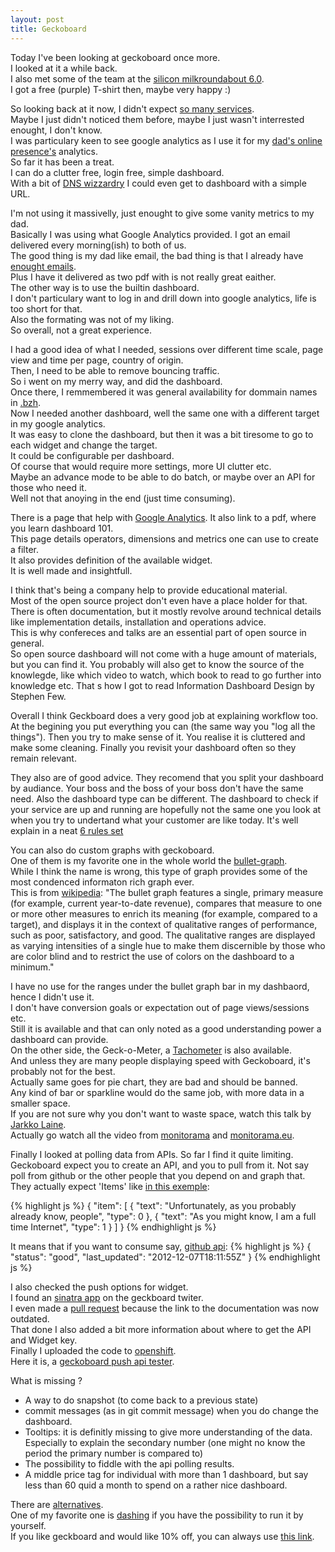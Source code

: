 ```yaml
---
layout: post
title: Geckoboard
---
```


Today I&#39;ve been looking at geckoboard once more.   
I looked at it a while back.  
I also met some of the team at the [silicon milkroundabout 6.0](https://www.siliconmilkroundabout.com).  
I got a free (purple) T-shirt then, maybe very happy :)  

So looking back at it now, I didn&#39;t expect [so many services](https://www.geckoboard.com/integrations/).  
Maybe I just didn&#39;t noticed them before, maybe I just wasn&#39;t interrested enought, I don&#39;t know.  
I was particulary keen to see google analytics as I use it for my [dad&#39;s online](http://guiro.org) [presence's](http://guiro.bzh) analytics.  
So far it has been a treat.  
I can do a clutter free, login free, simple dashboard.  
With a bit of [DNS wizzardry](https://geckoboard.zendesk.com/hc/en-us/articles/202136903-Custom-domain-names) I could even get to dashboard with a simple URL.  

I&#39;m not using it massivelly, just enought to give some vanity metrics to my dad.  
Basically I was using what Google Analytics provided.
I got an email delivered every morning(ish) to both of us.  
The good thing is my dad like email, the bad thing is that I already have [enought emails](http://theoatmeal.com/comics/email_monster).  
Plus I have it delivered as two pdf with is not really great eaither.  
The other way is to use the builtin dashboard.  
I don&#39;t particulary want to log in and drill down into google analytics, life is too short for that.  
Also the formating was not of my liking.  
So overall, not a great experience.    

I had a good idea of what I needed, sessions over different time scale, page view and time per page, country of origin.  
Then, I need to be able to remove bouncing traffic.  
So i went on my merry way, and did the dashboard.  
Once there, I remmembered it was general availability for dommain names in [.bzh](http://www.pik.bzh/).  
Now I needed another dashboard, well the same one with a different target in my google analytics.  
It was easy to clone the dashboard, but then it was a bit tiresome to go to each widget and change the target.  
It could be configurable per dashboard.  
Of course that would require more settings, more UI clutter etc.  
Maybe an advance mode to be able to do batch, or maybe over an API for those who need it.  
Well not that anoying in the end (just time consuming).  

There is a page that help with [Google Analytics](https://www.geckoboard.com/learn/help-and-support/how-to-guides/google-analytics-and-filters).
It also link to a pdf, where you learn dashboard 101.  
This page details operators, dimensions and metrics one can use to create a filter.  
It also provides definition of the available widget.  
It is well made and insightfull.  

I think that&#39;s being a company help to provide educational material.  
Most of the open source project don&#39;t even have a place holder for that.  
There is often documentation, but it mostly revolve around technical details like implementation details, installation and operations advice.  
This is why confereces and talks are an essential part of open source in general.  
So open source dashboard will not come with a huge amount of materials, but you can find it.
You probably will also get to know the source of the knowlegde, like which video to watch, which book to read to go further into knowledge etc.
That s how I got to read Information Dashboard Design by Stephen Few.  

Overall I think Geckboard does a very good job at explaining workflow too.  
At the begining you put everything you can (the same way you "log all the things").
Then you try to make sense of it.
You realise it is cluttered and make some cleaning.
Finally you revisit your dashboard often so they remain relevant.

They also are of good advice.
They recomend that you split your dashboard by audiance.
Your boss and the boss of your boss don't have the same need.
Also the dashboard type can be different.
The dashboard to check if your service are up and running are hopefully not the same one you look at when you try to undertand what your customer are like today.
It's well explain in a neat [6 rules set](https://www.geckoboard.com/blog/building-great-dashboards-6-golden-rules-to-successful-dashboard-design/)


You can also do custom graphs with geckoboard.  
One of them is my favorite one in the whole world the [bullet-graph](https://developer.geckoboard.com/#bullet-graph).  
While I think the name is wrong, this type of graph provides some of the most condenced informaton rich graph ever.  
This is from [wikipedia](http://en.wikipedia.org/wiki/Bullet_graph):
"The bullet graph features a single, primary measure (for example, current year-to-date revenue), compares that measure to one or more other measures to enrich its meaning (for example, compared to a target), and displays it in the context of qualitative ranges of performance, such as poor, satisfactory, and good. The qualitative ranges are displayed as varying intensities of a single hue to make them discernible by those who are color blind and to restrict the use of colors on the dashboard to a minimum."  

I have no use for the ranges under the bullet graph bar in my dashbaord, hence I didn&#39;t use it.  
I don&#39;t have conversion goals or expectation out of page views/sessions etc.  
Still it is available and that can only noted as a good understanding power a dashboard can provide.  
On the other side, the Geck-o-Meter, a [Tachometer](http://en.wikipedia.org/wiki/Tachometer) is also available.  
And unless they are many people displaying speed with Geckoboard, it&#39;s probably not for the best.  
Actually same goes for pie chart, they are bad and should be banned.  
Any kind of bar or sparkline would do the same job, with more data in a smaller space.  
If you are not sure why you don&#39;t want to waste space, watch this talk by [Jarkko Laine](http://vimeo.com/75318590).  
Actually go watch all the video from [monitorama](http://monitorama.com/) and [monitorama.eu](http://monitorama.eu/).  

Finally I looked at polling data from APIs.
So far I find it quite limiting.  
Geckoboard expect you to create an API, and you to pull from it.
Not say poll from github or the other people that you depend on and graph that.  
They actually expect 'Items' like [in this exemple](https://developer.geckoboard.com/#text):

{% highlight js %}
{
  "item": [
    {
      "text": "Unfortunately, as you probably already know, people",
      "type": 0
    },
    {
      "text": "As you might know, I am a full time Internet",
      "type": 1
    }
  ]
}
{% endhighlight js %}

It means that if you want to consume say, [github api](https://status.github.com/api):
{% highlight js %}
{
  "status": "good",
  "last_updated": "2012-12-07T18:11:55Z"
}
{% endhighlight js %}

I also checked the push options for widget.  
I found an [sinatra app](https://github.com/geckoboard/push-sinatra-example) on the geckboard twiter.  
I even made a [pull request](https://github.com/geckoboard/push-sinatra-example/pull/1) because the link to the documentation was now outdated.  
That done I also added a bit more information about where to get the API and Widget key.  
Finally I uploaded the code to [openshift](https://www.openshift.com/).  
Here it is, a [geckoboard push api tester](http://geckoboard-kyzh.rhcloud.com/).  

What is missing ?
* A way to do snapshot (to come back to a previous state)
* commit messages (as in git commit message) when you do change the dashboard.
* Tooltips: it is definitly missing to give more understanding of the data. Especially to explain the secondary number (one might no know the period the primary number is compared to)
* The possibility to fiddle with the api polling results.
* A middle price tag for individual with more than 1 dashboard, but say less than 60 quid a month to spend on a rather nice dashboard.  

There are [alternatives](http://alternativeto.net/software/geckoboard/).  
One of my favorite one is [dashing](http://dashing.io/) if you have the possibility to run it by yourself.  
If you like geckboard and would like 10% off, you can always use [this link](http://ssqt.co/bSEX).  


